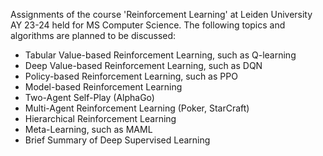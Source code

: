 Assignments of the course 'Reinforcement Learning' at Leiden University AY 23-24 held for MS Computer Science.
The following topics and algorithms are planned to be discussed:

- Tabular Value-based Reinforcement Learning, such as Q-learning
- Deep Value-based Reinforcement Learning, such as DQN
- Policy-based Reinforcement Learning, such as PPO
- Model-based Reinforcement Learning
- Two-Agent Self-Play (AlphaGo)
- Multi-Agent Reinforcement Learning (Poker, StarCraft)
- Hierarchical Reinforcement Learning
- Meta-Learning, such as MAML
- Brief Summary of Deep Supervised Learning
